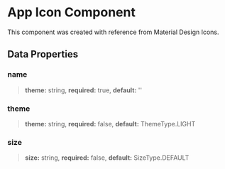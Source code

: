 # App Icon Component

This component was created with reference from Material Design Icons.

## Data Properties

### **name**

> **theme:** string, **required:** true, **default:** ''

### **theme**

> **theme:** string, **required:** false, **default:** ThemeType.LIGHT

### **size**

> **size:** string, **required:** false, **default:** SizeType.DEFAULT